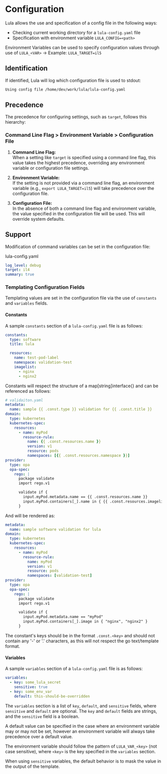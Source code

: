 # Configuration

Lula allows the use and specification of a config file in the following ways:
- Checking current working directory for a `lula-config.yaml` file
- Specification with environment variable `LULA_CONFIG=<path>`

Environment Variables can be used to specify configuration values through use of `LULA_<VAR>` -> Example: `LULA_TARGET=il5` 

## Identification

If identified, Lula will log which configuration file is used to stdout:
```bash
Using config file /home/dev/work/lula/lula-config.yaml
```

## Precedence

The precedence for configuring settings, such as `target`, follows this hierarchy:

### **Command Line Flag > Environment Variable > Configuration File**

1. **Command Line Flag:**  
   When a setting like `target` is specified using a command line flag, this value takes the highest precedence, overriding any environment variable or configuration file settings.

2. **Environment Variable:**  
   If the setting is not provided via a command line flag, an environment variable (e.g., `export LULA_TARGET=il5`) will take precedence over the configuration file.

3. **Configuration File:**  
   In the absence of both a command line flag and environment variable, the value specified in the configuration file will be used. This will override system defaults.

## Support

Modification of command variables can be set in the configuration file:

lula-config.yaml
```yaml
log_level: debug
target: il4
summary: true
```

### Templating Configuration Fields

Templating values are set in the configuration file via the use of `constants` and `variables` fields.

#### Constants

A sample `constants` section of a `lula-config.yaml` file is as follows:

```yaml
constants:
  type: software
  title: lula

  resources:
    name: test-pod-label
    namespace: validation-test
    imagelist:
      - nginx
      - nginx2
```

Constants will respect the structure of a map[string]interface{} and can be referenced as follows:

```yaml
# validaiton.yaml
metadata:
  name: sample {{ .const.type }} validation for {{ .const.title }}
domain:
  type: kubernetes
  kubernetes-spec:
    resources:
      - name: myPod
        resource-rule:
          name: {{ .const.resources.name }}
          version: v1
          resource: pods
          namespaces: [{{ .const.resources.namespace }}]
provider:
  type: opa
  opa-spec:
    rego: |
      package validate
      import rego.v1

      validate if {
        input.myPod.metadata.name == {{ .const.resources.name }}
        input.myPod.containers[_].name in { {{ .const.resources.imagelist | concatToRegoList }} }
      }
```

And will be rendered as:
```yaml
metadata:
  name: sample software validation for lula
domain:
  type: kubernetes
  kubernetes-spec:
    resources:
      - name: myPod
        resource-rule:
          name: myPod
          version: v1
          resource: pods
          namespaces: [validation-test]
provider:
  type: opa
  opa-spec:
    rego: |
      package validate
      import rego.v1

      validate if {
        input.myPod.metadata.name == "myPod"
        input.myPod.containers[_].image in { "nginx", "nginx2" }
      }
```

The constant's keys should be in the format `.const.<key>` and should not contain any '-' or '.' characters, as this will not respect the go text/template format. 

#### Variables

A sample `variables` section of a `lula-config.yaml` file is as follows:

```yaml
variables:
  - key: some_lula_secret
    sensitive: true
  - key: some_env_var
    default: this-should-be-overridden
```

The `variables` section is a list of `key`, `default`, and `sensitive` fields, where `sensitive` and `default` are optional. The `key` and `default` fields are strings, and the `sensitive` field is a boolean.

A default value can be specified in the case where an environment variable may or may not be set, however an environment variable will always take precedence over a default value.

The environment variable should follow the pattern of `LULA_VAR_<key>` (not case sensitive), where `<key>` is the key specified in the `variables` section.

When using `sensitive` variables, the default behavior is to mask the value in the output of the template.